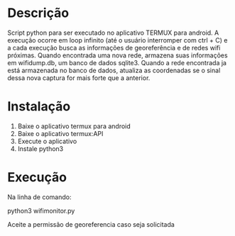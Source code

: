 # Descrição

Script python para ser executado no aplicativo TERMUX para android.
A execução ocorre em loop infinito (até o usuário interromper com ctrl + C) e a cada execução busca as informações de georeferência e de redes wifi próximas. Quando encontrada uma nova rede, armazena suas informações em wifidump.db, um banco de dados sqlite3. Quando a rede encontrada ja está armazenada no banco de dados, atualiza as coordenadas se o sinal dessa nova captura for mais forte que a anterior.

# Instalação

1. Baixe o aplicativo termux para android
2. Baixe o aplicativo termux:API
3. Execute o aplicativo
4. Instale python3

# Execução

Na linha de comando:

python3 wifimonitor.py

Aceite a permissão de georeferencia caso seja solicitada